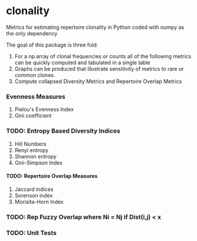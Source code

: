 # clonality

Metrics for estimating repertoire clonality in Python coded with numpy as the only dependency

The goal of this package is three fold:

1. For a np.array of clonal frequencies or counts all of the following metrics can be quickly computed and tabulated in a single table 
2. Graphs can be produced that illustrate sensitivity of metrics to rare or common clones.
3. Compute collapsed Diversity Metrics and Repertoire Overlap Metrics


### Evenness Measures
1. Pielou's Evenness Index
2. Gini coefficient

### TODO: Entropy Based Diversity Indices 

1. Hill Numbers
2. Renyi entropy 
3. Shannon entropy
4. Gini-Simpson Index

#### TODO: Repertoire Overlap Measures
1. Jaccard indices
2. Sorenson index
3. Morisita-Horn Index

### TODO: Rep Fuzzy Overlap where Ni = Nj if Dist(i,j) < x

### TODO: Unit Tests
